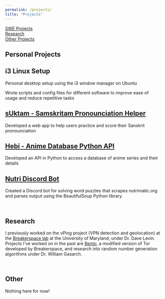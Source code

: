 ```yaml
---
permalink: /projects/
title: "Projects"
---
```


<a href="#SWE_Projects">SWE Projects</a><br>
<a href="#Research">Research</a><br>
<a href="#Other">Other Projects</a><br>

<section>
    <div id="SWE_Projects" class="section-title">
        <h1><span>Personal Projects</span></h1>
    </div>
<div class="card">
  <div class="container">
   <h2>i3 Linux Setup</h2>
    <p>Personal desktop setup using the i3 window manager on Ubuntu</p>
    <p>Wrote scripts and config files for different software to improve ease of usage and reduce repetitive tasks</p>
  </div>
</div>
<div class="card">
  <div class="container">
   <h2><a href="https://github.com/Samskrita-Bharati/sUktam">sUktam - Samskritam Pronounciation Helper</a></h2>
    <p>Developed a web app to help users practice and score their Sanskrit pronounciation</p>
  </div>
</div>
<div class="card">
  <div class="container">
   <h2><a href="https://github.com/shricubed/hebi">Hebi - Anime Database Python API</a></h2>
    <p>Developed an API in Python to access a database of anime series and their details</p>
  </div>
</div>
<div class="card">
  <div class="container">
   <h2><a href="https://github.com/shricubed/">Nutri Discord Bot</a></h2>
   <p>Created a Discord bot for solving word puzzles that scrapes nutrimatic.org and parses output using the BeautifulSoup Python library.</p>
  </div>
</div>

</section>
<br>
<section>
    <div id="Research" class="section-title">
        <h1><span>Research</span></h1>
    </div>
    <p>I previously worked on the vPing project (VPN detection and geolocation) at the <a href="https://breakerspace.cs.umd.edu/">Breakerspace lab</a> at the University of Maryland, under Dr. Dave Levin. Projects I've worked on in the past are <a href="https://bento.cs.umd.edu/">Bento</a>, a modified version of Tor developed by Breakerspace, and research into random number generation algorithms under Dr. William Gasarch.</p>
  
</section>
<br>
<section>
    <div id="Other" class="section-title">
        <h1><span>Other</span></h1>
    </div>
  Nothing here for now!
</section>
